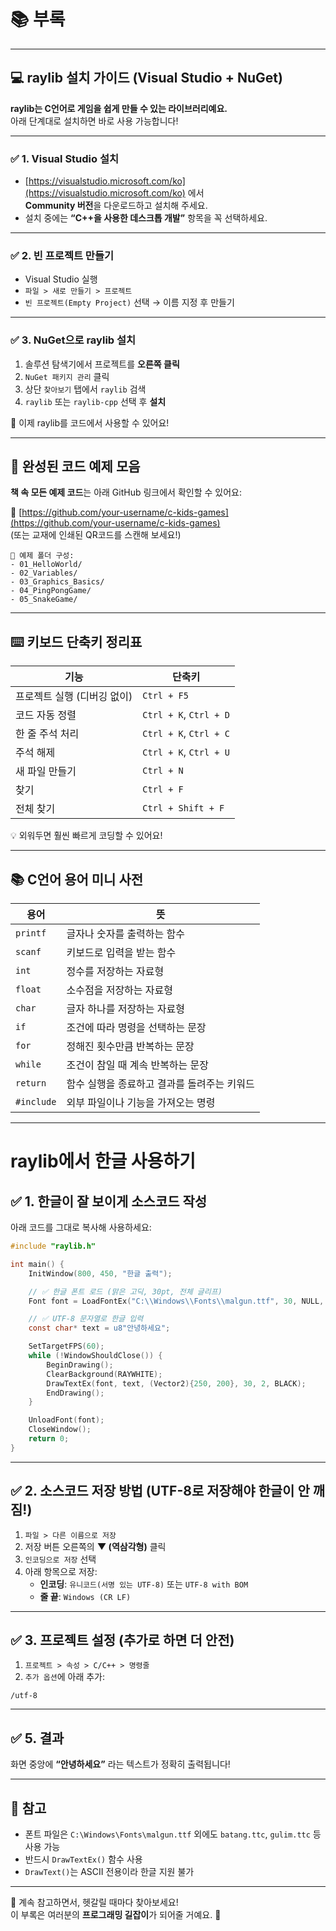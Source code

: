 # 📚 부록

---

## 💻 raylib 설치 가이드 (Visual Studio + NuGet)

**raylib는 C언어로 게임을 쉽게 만들 수 있는 라이브러리예요.**  
아래 단계대로 설치하면 바로 사용 가능합니다!

---

### ✅ 1. Visual Studio 설치

- [https://visualstudio.microsoft.com/ko](https://visualstudio.microsoft.com/ko) 에서  
  **Community 버전**을 다운로드하고 설치해 주세요.
- 설치 중에는 **“C++을 사용한 데스크톱 개발”** 항목을 꼭 선택하세요.

---

### ✅ 2. 빈 프로젝트 만들기

- Visual Studio 실행  
- `파일 > 새로 만들기 > 프로젝트`  
- `빈 프로젝트(Empty Project)` 선택 → 이름 지정 후 만들기

---

### ✅ 3. NuGet으로 raylib 설치

1. 솔루션 탐색기에서 프로젝트를 **오른쪽 클릭**  
2. `NuGet 패키지 관리` 클릭  
3. 상단 `찾아보기` 탭에서 `raylib` 검색  
4. `raylib` 또는 `raylib-cpp` 선택 후 **설치**

🎉 이제 raylib를 코드에서 사용할 수 있어요!

---

## 🧾 완성된 코드 예제 모음

**책 속 모든 예제 코드**는 아래 GitHub 링크에서 확인할 수 있어요:

🔗 [https://github.com/your-username/c-kids-games](https://github.com/your-username/c-kids-games)  
(또는 교재에 인쇄된 QR코드를 스캔해 보세요!)

```text
📁 예제 폴더 구성:
- 01_HelloWorld/
- 02_Variables/
- 03_Graphics_Basics/
- 04_PingPongGame/
- 05_SnakeGame/
```

---

## ⌨️ 키보드 단축키 정리표

| 기능 | 단축키 |
|------|--------|
| 프로젝트 실행 (디버깅 없이) | `Ctrl + F5` |
| 코드 자동 정렬 | `Ctrl + K`, `Ctrl + D` |
| 한 줄 주석 처리 | `Ctrl + K`, `Ctrl + C` |
| 주석 해제 | `Ctrl + K`, `Ctrl + U` |
| 새 파일 만들기 | `Ctrl + N` |
| 찾기 | `Ctrl + F` |
| 전체 찾기 | `Ctrl + Shift + F` |

💡 외워두면 훨씬 빠르게 코딩할 수 있어요!

---

## 📚 C언어 용어 미니 사전

| 용어 | 뜻 |
|------|-----|
| `printf` | 글자나 숫자를 출력하는 함수 |
| `scanf` | 키보드로 입력을 받는 함수 |
| `int` | 정수를 저장하는 자료형 |
| `float` | 소수점을 저장하는 자료형 |
| `char` | 글자 하나를 저장하는 자료형 |
| `if` | 조건에 따라 명령을 선택하는 문장 |
| `for` | 정해진 횟수만큼 반복하는 문장 |
| `while` | 조건이 참일 때 계속 반복하는 문장 |
| `return` | 함수 실행을 종료하고 결과를 돌려주는 키워드 |
| `#include` | 외부 파일이나 기능을 가져오는 명령 |

---
# raylib에서 한글 사용하기

## ✅ 1. 한글이 잘 보이게 소스코드 작성

아래 코드를 그대로 복사해 사용하세요:

```c
#include "raylib.h"

int main() {
    InitWindow(800, 450, "한글 출력");

    // ✅ 한글 폰트 로드 (맑은 고딕, 30pt, 전체 글리프)
    Font font = LoadFontEx("C:\\Windows\\Fonts\\malgun.ttf", 30, NULL, 65535);

    // ✅ UTF-8 문자열로 한글 입력
    const char* text = u8"안녕하세요";

    SetTargetFPS(60);
    while (!WindowShouldClose()) {
        BeginDrawing();
        ClearBackground(RAYWHITE);
        DrawTextEx(font, text, (Vector2){250, 200}, 30, 2, BLACK);
        EndDrawing();
    }

    UnloadFont(font);
    CloseWindow();
    return 0;
}
```

---

## ✅ 2. 소스코드 저장 방법 (UTF-8로 저장해야 한글이 안 깨짐!)

1. `파일 > 다른 이름으로 저장`
2. 저장 버튼 오른쪽의 **▼ (역삼각형)** 클릭
3. `인코딩으로 저장` 선택
4. 아래 항목으로 저장:
   - **인코딩**: `유니코드(서명 있는 UTF-8)` 또는 `UTF-8 with BOM`
   - **줄 끝**: `Windows (CR LF)`

---

## ✅ 3. 프로젝트 설정 (추가로 하면 더 안전)

1. `프로젝트 > 속성 > C/C++ > 명령줄`
2. `추가 옵션`에 아래 추가:

```
/utf-8
```

---

## ✅ 5. 결과

화면 중앙에 **“안녕하세요”** 라는 텍스트가 정확히 출력됩니다!

---

## 🎯 참고

- 폰트 파일은 `C:\Windows\Fonts\malgun.ttf` 외에도 `batang.ttc`, `gulim.ttc` 등 사용 가능
- 반드시 `DrawTextEx()` 함수 사용
- `DrawText()`는 ASCII 전용이라 한글 지원 불가

---


🎯 계속 참고하면서, 헷갈릴 때마다 찾아보세요!  
이 부록은 여러분의 **프로그래밍 길잡이**가 되어줄 거예요. 🧭


